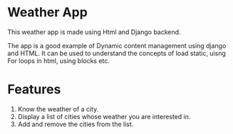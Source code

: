 # Weather App

This weather app is made using Html and Django backend.

The app is a good example of Dynamic content management using django and HTML.
It can be used to understand the concepts of load static, uisng For loops in html, using blocks etc.

# Features
 1) Know the weather of a city.
 2) Display a list of cities whose weather you are interested in. 
 3) Add and remove the cities from the list.
 
